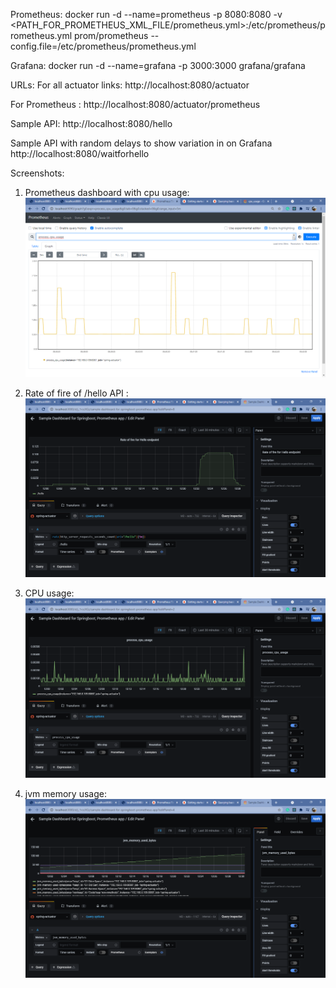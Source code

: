 
Prometheus:
docker run -d --name=prometheus -p 8080:8080 -v <PATH_FOR_PROMETHEUS_XML_FILE/prometheus.yml>:/etc/prometheus/prometheus.yml prom/prometheus --config.file=/etc/prometheus/prometheus.yml

Grafana:
docker run -d --name=grafana -p 3000:3000 grafana/grafana



	
URLs:
For all actuator links:
http://localhost:8080/actuator

For Prometheus :
http://localhost:8080/actuator/prometheus

Sample API:
http://localhost:8080/hello

Sample API with random delays to show variation in on Grafana
http://localhost:8080/waitforhello


Screenshots:
1. Prometheus dashboard with cpu usage:
![prometheus_run](./src/main/resources/images/prometheus_run.png)

2. Rate of fire of /hello API : 
![rate_of_fire](./src/main/resources/images/rate_of_fire.png)

3. CPU usage:
![cpu_usage](./src/main/resources/images/cpu_usage.png)

4. jvm memory usage:
![jvm_memory_usage](./src/main/resources/images/jvm_memory_usage.png)


